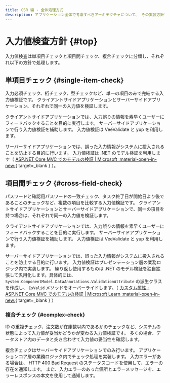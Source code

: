 ```yaml
---
title: CSR 編 - 全体処理方式
description: アプリケーション全体で考慮すべきアーキテクチャについて、 その実装方針を説明します。
---
```


# 入力値検査方針 {#top}

入力値検査は単項目チェックと項目間チェック、複合チェックに分類し、それぞれ以下の方針で処理します。

## 単項目チェック {#single-item-check}

入力必須チェック、桁チェック、型チェックなど、単一の項目のみで完結する入力値検証です。
クライアントサイドアプリケーションとサーバーサイドアプリケーション、それぞれで同一の入力値を検証します。

クライアントサイドアプリケーションでは、入力誤りの情報を素早くユーザーにフィードバックすることを目的に実行します。
サーバーサイドアプリケーションで行う入力値検証を補助します。
入力値検証は VeeValidate と yup を利用します。

サーバーサイドアプリケーションでは、誤った入力情報がシステムに投入されることを防止する目的に行います。
入力値検証は .NET のモデル検証を利用します（ [ASP.NET Core MVC でのモデルの検証 | Microsoft  :material-open-in-new:](https://learn.microsoft.com/ja-jp/aspnet/core/mvc/models/validation){ target=_blank } ）。

## 項目間チェック {#cross-field-check}

パスワードと確認用パスワードの一致チェック、タスク終了日が開始日より後であることのチェックなど、複数の項目を比較する入力値検証です。
クライアントサイドアプリケーションとサーバーサイドアプリケーションで、同一の項目を持つ場合は、それぞれで同一の入力値を検証します。

クライアントサイドアプリケーションでは、入力誤りの情報を素早くユーザーにフィードバックすることを目的に実行します。
サーバーサイドアプリケーションで行う入力値検証を補助します。
入力値検証は VeeValidate と yup を利用します。

サーバーサイドアプリケーションでは、誤った入力情報がシステムに投入されることを防止する目的に行います。
入力値検証はプレゼンテーション層の業務ロジック内で実装します。
繰り返し使用するものは .NET のモデル検証を独自拡張して汎用化します。具体的には、 `System.ComponentModel.DataAnnotations.ValidationAttribute` の派生クラスを作成し、 `IsValid` メソッドをオーバーライドします。（ [カスタム属性 - ASP.NET Core MVC でのモデルの検証 | Microsoft Learn :material-open-in-new:](https://learn.microsoft.com/ja-jp/aspnet/core/mvc/models/validation?#custom-attributes){ target=_blank } ）

### 複合チェック {#complex-check}

ID の重複チェック、注文数が在庫数以内であるかのチェックなど、システムの状態によって入力値が妥当かどうかが変わる入力値検証です。
多くの場合、データストア内のデータと突き合わせて入力値の妥当性を確認します。

複合チェックはサーバーサイドアプリケーションでのみ行います。
アプリケーションコア層の業務ロジック内でチェック処理を実装します。
入力エラーがある場合は、 HTTP 400 Bad Request のステータスコードを使用して、エラーの存在を通知します。
また、入力エラーのあった個所とエラーメッセージを、エラーレスポンスの本文を使用して通知します。
